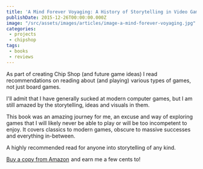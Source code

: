 ```yaml
---
title: 'A Mind Forever Voyaging: A History of Storytelling in Video Games by Dylan Holmes'
publishDate: 2015-12-26T00:00:00.000Z
image: "/src/assets/images/articles/image-a-mind-forever-voyaging.jpg"
categories:
 - projects
 - chipshop
tags:
 - books 
 - reviews
---
```


As part of creating Chip Shop (and future game ideas) I read recommendations on reading about (and playing) various types of games, not just board games.

I'll admit that I have generally sucked at modern computer games, but I am still amazed by the storytelling, ideas and visuals in them.

This book was an amazing journey for me, an excuse and way of exploring games that I will likely never be able to play or will be too incompetent to enjoy. It covers classics to modern games, obscure to massive successes and everything in-between.

A highly recommended read for anyone into storytelling of any kind.

<a rel="nofollow" href="https://www.amazon.com/gp/product/1480005754/ref=as_li_tl?ie=UTF8&camp=1789&creative=9325&creativeASIN=1480005754&linkCode=as2&tag=gregamamma-20&linkId=JJXO43YZL6RTHDIG">Buy a copy from Amazon</a><img src="https://ir-na.amazon-adsystem.com/e/ir?t=gregamamma-20&l=as2&o=1&a=1480005754" width="1" height="1" border="0" alt="" style="border:none !important; margin:0px !important;" /> and earn me a few cents to!
